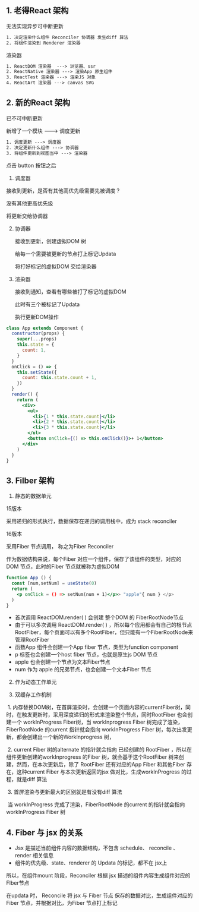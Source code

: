 ## 1. 老得React 架构

无法实现异步可中断更新

```tex
1. 决定渲染什么组件 Reconciler 协调器 发生diff 算法
2. 将组件渲染到 Renderer 渲染器
```

渲染器

```tex
1. ReactDOM 渲染器  ---> 浏览器、ssr
2. ReactNative 渲染器 ---> 渲染App 原生组件
3. ReactTest 渲染器 ---> 渲染JS 对象
4. ReactArt 渲染器 ---> canvas SVG
```

## 2. 新的React 架构

已不可中断更新

新增了一个模块 --->  调度更新

```tex
1. 调度更新 ---> 调度器
2. 决定更新什么组件 ---> 协调器
3. 将组件更新到视图当中 ---> 渲染器
```

点击 button 按钮之后

1.  调度器

   接收到更新，是否有其他高优先级需要先被调度？

   没有其他更高优先级

   将更新交给协调器

2. 协调器

   接收到更新，创建虚拟DOM 树 

   给每一个需要被更新的节点打上标记Updata

   将打好标记的虚拟DOM 交给渲染器

3. 渲染器

    接收到通知，查看有哪些被打了标记的虚拟DOM

   此时有三个被标记了Updata

   执行更新DOM操作

```jsx
class App extends Component {
  constructor(props) {
    super(...props)
    this.state = {
      count: 1,
    }
  }
  onClick = () => {
    this.setState({
      count: this.state.count + 1,
    })
  }
  render() {
    return (
      <div>
        <ul>
          <li>{1 * this.state.count}</li>
          <li>{2 * this.state.count}</li>
          <li>{3 * this.state.count}</li>
        </ul>
        <button onClick={() => this.onClick()}>+ 1</button>
      </div>
    )
  }
}

```

## 3. Filber 架构

1. 静态的数据单元

15版本

采用递归的形式执行，数据保存在递归的调用栈中，成为 stack reconciler 

16版本

采用Fiber 节点调用， 称之为Fiber Reconciler 

作为数据结构来说，每个Fiber 对应一个组件，保存了该组件的类型，对应的DOM 节点，此时的Fiber 节点就被称为虚拟DOM

```jsx
function App () {
  const [num,setNum] = useState(0)
  return (
    <p onClick = () => setNum(num + 1)</p>> "apple"{ num } </p>
  )
}
```



- 首次调用 ReactDOM.render( ) 会创建 整个DOM 的 FiberRootNode节点
- 由于可以多次调用 ReactDOM.render( ) ，所以每个应用都会有自己的根节点RootFiber，每个页面可以有多个RootFiber，但只能有一个FiberRootNode来管理RootFiber
- 函数App 组件会创建一个App fiber 节点，类型为function component
- p 标签也会创建一个host fiber 节点，也就是原生js DOM 节点
- apple 也会创建一个节点为文本Fiber节点
- num 作为 apple 的兄弟节点，也会创建一个文本Fiber 节点

2. 作为动态工作单元

3. 双缓存工作机制

​		1. 内存替换DOM树，在首屏渲染时，会创建一个页面内容的currentFiber树，同时，在触发更新时，采用深度递归的形式来渲染整个节点，同时RootFiber 也会创建一个 workInProgress Fiber树，当 workInprogress Fiber 树完成了渲染， FiberRootNode 的current 指针就会指向 workInProgress Fiber 树，每次出发更新，都会创建出一个新的WorkInprogress 树，

​	  2. current Fiber 树的alternate 的指针就会指向 已经创建的 RootFiber ，所以在组件更新创建的workInprogress 的Fiber 树，就会基于这个RootFiber 树来创建，然而，在本次更新后，除了 RootFiber 还有对应的App Fiber 和其他Fiber 存在，这种current Fiber 与本次更新返回的jsx 做对比，生成workInProgress 的过程，就是diff 算法

​	3. 首屏渲染与更新最大的区别就是有没有diff 算法

​	当 workInProgress 完成了渲染，FiberRootNode 的current 的指针就会指向 workInProgress Fiber 树

## 4. Fiber 与 jsx 的关系

- Jsx 是描述当前组件内容的数据结构，不包含 schedule、 reconcile 、 render 相关信息
- 组件的优先级、state、renderer 的 Updata 的标记，都不在 jsx上

所以，在组件mount 阶段，Reconciler 根据 jsx 描述的组件内容生成组件对应的FIber节点

在updata 时， Reconcile 将 jsx 与 Fiber 节点 保存的数据对比，生成组件对应的Fiber 节点，并根据对比，为Fiber 节点打上标记





























 








